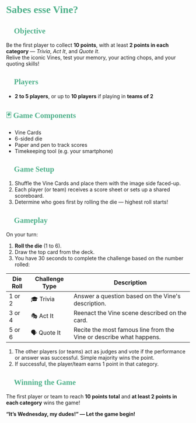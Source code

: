 
<style>
@import url('https://fonts.googleapis.com/css2?family=Pacifico&display=swap');

h1, h2, h3 {
  font-family: 'Pacifico', cursive;
  color: rgb(80, 177, 139);
}
</style>

# Sabes esse Vine?

## 🎯 Objective
Be the first player to collect **10 points**, with at least **2 points in each category** — *Trivia*, *Act It*, and *Quote It*.  
Relive the iconic Vines, test your memory, your acting chops, and your quoting skills!

## 👥 Players
- **2 to 5 players**, or up to **10 players** if playing in **teams of 2**

## 🃏 Game Components
- Vine Cards
- 6-sided die
- Paper and pen to track scores
- Timekeeping tool (e.g. your smartphone)

## 🎲 Game Setup
1. Shuffle the Vine Cards and place them with the image side faced-up.
2. Each player (or team) receives a score sheet or sets up a shared scoreboard.
3. Determine who goes first by rolling the die — highest roll starts!

## 🔄 Gameplay
On your turn:
1. **Roll the die** (1 to 6).
2. Draw the top card from the deck.
3. You have 30 seconds to complete the challenge based on the number rolled:

| Die Roll | Challenge Type | Description |
|----------|----------------|-------------|
| 1 or 2   | 🎓 Trivia       | Answer a question based on the Vine's description. |
| 3 or 4   | 🎭 Act It       | Reenact the Vine scene described on the card. |
| 5 or 6   | 🗣️ Quote It      | Recite the most famous line from the Vine or describe what happens. |

1. The other players (or teams) act as judges and vote if the performance or answer was successful. Simple majority wins the point.
2. If successful, the player/team earns 1 point in that category.

## 🌟 Winning the Game
The first player or team to reach **10 points total** and **at least 2 points in each category** wins the game!

**“It’s Wednesday, my dudes!” — Let the game begin!**
